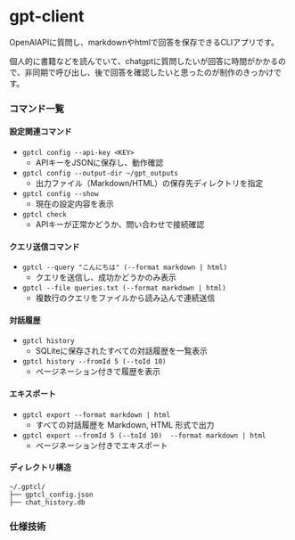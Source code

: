 # gpt-client


OpenAIAPIに質問し、markdownやhtmlで回答を保存できるCLIアプリです。

個人的に書籍などを読んでいて、chatgptに質問したいが回答に時間がかかるので、非同期で呼び出し、後で回答を確認したいと思ったのが制作のきっかけです。

### コマンド一覧

#### 設定関連コマンド

- `gptcl config --api-key <KEY>`
    - APIキーをJSONに保存し、動作確認
- `gptcl config --output-dir ~/gpt_outputs`
    - 出力ファイル（Markdown/HTML）の保存先ディレクトリを指定
- `gptcl config --show`
    - 現在の設定内容を表示
- `gptcl check`
    - APIキーが正常かどうか、問い合わせで接続確認

#### クエリ送信コマンド

- `gptcl --query "こんにちは" (--format markdown | html)` 
    -  クエリを送信し、成功かどうかのみ表示
- `gptcl --file queries.txt (--format markdown | html)`
    - 複数行のクエリをファイルから読み込んで連続送信
   
#### 対話履歴

- `gptcl history`
    - SQLiteに保存されたすべての対話履歴を一覧表示
- `gptcl history --fromId 5 (--toId 10) `
    - ページネーション付きで履歴を表示

#### エキスポート

- `gptcl export --format markdown | html`
    - すべての対話履歴を Markdown, HTML 形式で出力
- `gptcl export --fromId 5 (--toId 10)  --format markdown | html `
    - ページネーション付きでエキスポート

#### ディレクトリ構造

```plaintext
~/.gptcl/
├── gptcl_config.json
├── chat_history.db  
```

### 仕様技術
